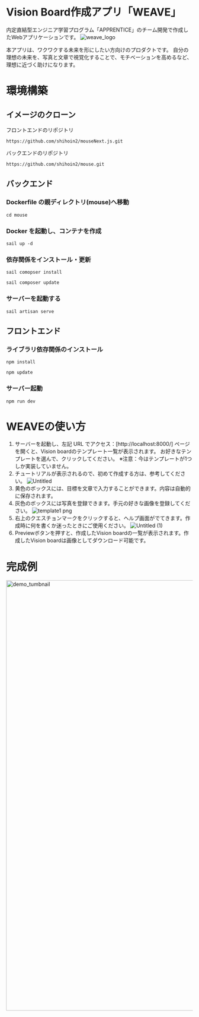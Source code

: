 # Vision Board作成アプリ「WEAVE」
内定直結型エンジニア学習プログラム「APPRENTICE」のチーム開発で作成したWebアプリケーションです。
![weave_logo](https://github.com/shihoin2/mouseNext.js/assets/135839594/19ddcdfb-f8d4-4e3c-94a6-e10e979164f8)

本アプリは、ワクワクする未来を形にしたい方向けのプロダクトです。
自分の理想の未来を、写真と文章で視覚化することで、モチベーションを高めるなど、理想に近づく助けになります。

# 環境構築
## イメージのクローン
フロントエンドのリポジトリ
```
https://github.com/shihoin2/mouseNext.js.git
```
バックエンドのリポジトリ
```
https://github.com/shihoin2/mouse.git
```
## バックエンド
### Dockerfile の親ディレクトリ(mouse)へ移動
```
cd mouse
```
### Docker を起動し、コンテナを作成
```
sail up -d
```
### 依存関係をインストール・更新
```
sail comopser install
```
```
sail composer update
```
### サーバーを起動する
```
sail artisan serve
```
## フロントエンド
### ライブラリ依存関係のインストール
```
npm install
```
```
npm update
```
### サーバー起動
```
npm run dev
```

# WEAVEの使い方
1. サーバーを起動し、左記 URL でアクセス：[http://localhost:8000/]
ページを開くと、Vision boardのテンプレート一覧が表示されます。
お好きなテンプレートを選んで、クリックしてください。
※注意：今はテンプレートが1つしか実装していません。
2. チュートリアルが表示されるので、初めて作成する方は、参考してください。
![Untitled](https://github.com/shihoin2/mouseNext.js/assets/135839594/d209ea39-b93e-4642-ba55-19d5f8abd56c)
3. 黄色のボックスには、目標を文章で入力することができます。内容は自動的に保存されます。
4. 灰色のボックスには写真を登録できます。手元の好きな画像を登録してください。
![template1 png](https://github.com/shihoin2/mouseNext.js/assets/135839594/8645e7dd-d1d1-4896-bc10-59885c0519f8)
5. 右上のクエスチョンマークをクリックすると、ヘルプ画面がでてきます。作成時に何を書くか迷ったときにご使用ください。
![Untitled (1)](https://github.com/shihoin2/mouseNext.js/assets/135839594/1616c03b-6322-4b4c-8026-6f94977219f2)
6. Previewボタンを押すと、作成したVision boardの一覧が表示されます。作成したVision boardは画像としてダウンロード可能です。
# 完成例
<img width="1160" alt="demo_tumbnail" src="https://github.com/shihoin2/mouseNext.js/assets/135839594/60ebddda-eaa0-41f4-acc1-9f0b9498fdce">
